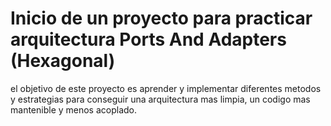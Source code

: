 # Inicio de un proyecto para practicar arquitectura Ports And Adapters  (Hexagonal)

el objetivo de este proyecto es aprender y implementar diferentes metodos y estrategias para
conseguir una arquitectura mas limpia,  un codigo mas mantenible y menos acoplado.


